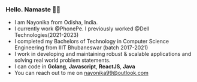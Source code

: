 ### Hello. Namaste 🙏🏻
- I am Nayonika from Odisha, India.
- I currently work @PhonePe. I previously worked @Dell Technologies(2021-2023)
- I completed my Bachelors of Technology in Computer Science Engineering from IIIT Bhubaneswar (batch 2017-2021)
- I work in developing and maintaining robust & scalable applications and solving real world problem statements.
- I can code in **Golang**, **Javascript**, **ReactJS**, **Java**
- You can reach out to me on nayonika99@outlook.com

<!--
**Nayhay99/Nayhay99** is a ✨ _special_ ✨ repository because its `README.md` (this file) appears on your GitHub profile.

Here are some ideas to get you started:

- 🔭 I’m currently working on ...
- 🌱 I’m currently learning ...
- 👯 I’m looking to collaborate on ...
- 🤔 I’m looking for help with ...
- 💬 Ask me about ...
- 📫 How to reach me: ...
- 😄 Pronouns: ...
- ⚡ Fun fact: ...
-->

